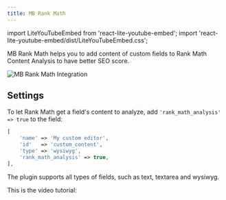 ```yaml
---
title: MB Rank Math
---
```


import LiteYouTubeEmbed from 'react-lite-youtube-embed';
import 'react-lite-youtube-embed/dist/LiteYouTubeEmbed.css';

MB Rank Math helps you to add content of custom fields to Rank Math Content Analysis to have better SEO score.

![MB Rank Math Integration](https://imgur.elightup.com/tIyC0u9.jpg)

## Settings

To let Rank Math get a field's content to analyze, add `'rank_math_analysis' => true` to the field:

```php
[
	'name' => 'My custom editor',
	'id'   => 'custom_content',
	'type' => 'wysiwyg',
	'rank_math_analysis' => true,
],
```

The plugin supports all types of fields, such as text, textarea and wysiwyg.

This is the video tutorial:

<LiteYouTubeEmbed id='I3ncHxLxwlM' />
